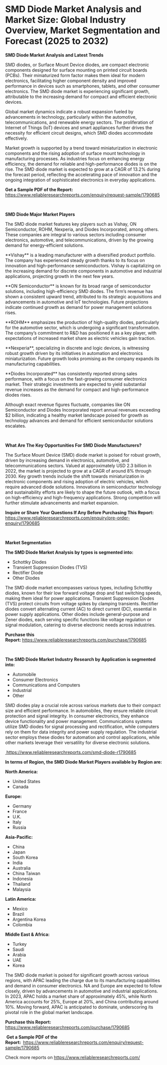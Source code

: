<p><h1>SMD Diode Market Analysis and Market Size: Global Industry Overview, Market Segmentation and Forecast (2025 to 2032)</h1></p><p><strong>SMD Diode Market Analysis and Latest Trends</strong></p>
<p><p>SMD diodes, or Surface Mount Device diodes, are compact electronic components designed for surface mounting on printed circuit boards (PCBs). Their miniaturized form factor makes them ideal for modern electronics, facilitating higher component density and improved performance in devices such as smartphones, tablets, and other consumer electronics. The SMD diode market is experiencing significant growth, attributable to the increasing demand for compact and efficient electronic devices. </p><p>Global market dynamics indicate a robust expansion fueled by advancements in technology, particularly within the automotive, telecommunications, and renewable energy sectors. The proliferation of Internet of Things (IoT) devices and smart appliances further drives the necessity for efficient circuit designs, which SMD diodes accommodate effectively. </p><p>Market growth is supported by a trend toward miniaturization in electronic components and the rising adoption of surface mount technology in manufacturing processes. As industries focus on enhancing energy efficiency, the demand for reliable and high-performance diodes is on the rise. The SMD diode market is expected to grow at a CAGR of 13.2% during the forecast period, reflecting the accelerating pace of innovation and the ongoing integration of sophisticated electronics in everyday applications.</p></p>
<p><strong>Get a Sample PDF of the Report:&nbsp;</strong> <a href="https://www.reliableresearchreports.com/enquiry/request-sample/1790685?utm_campaign=2009&utm_medium=2&utm_source=Github&utm_content=ia&utm_term=11022025&utm_id=smd-diode">https://www.reliableresearchreports.com/enquiry/request-sample/1790685</a></p>
<p>&nbsp;</p>
<p><strong>SMD Diode Major Market Players</strong></p>
<p><p>The SMD diode market features key players such as Vishay, ON Semiconductor, ROHM, Nexperia, and Diodes Incorporated, among others. These companies are integral to various sectors including consumer electronics, automotive, and telecommunications, driven by the growing demand for energy-efficient solutions.</p><p>**Vishay** is a leading manufacturer with a diversified product portfolio. The company has experienced steady growth thanks to its focus on innovation and high-performance semiconductors. Vishay is capitalizing on the increasing demand for discrete components in automotive and industrial applications, projecting growth in the next few years.</p><p>**ON Semiconductor** is known for its broad range of semiconductor solutions, including high-efficiency SMD diodes. The firm’s revenue has shown a consistent upward trend, attributed to its strategic acquisitions and advancements in automotive and IoT technologies. Future projections indicate continued growth as demand for power management solutions rises.</p><p>**ROHM** emphasizes the production of high-quality diodes, particularly for the automotive sector, which is undergoing a significant transformation. The company’s commitment to R&D has positioned it as a key player, with expectations of increased market share as electric vehicles gain traction.</p><p>**Nexperia**, specializing in discrete and logic devices, is witnessing robust growth driven by its initiatives in automation and electronics miniaturization. Future growth looks promising as the company expands its manufacturing capabilities.</p><p>**Diodes Incorporated** has consistently reported strong sales performance, with a focus on the fast-growing consumer electronics market. Their strategic investments are expected to yield substantial revenue increases as the demand for compact and high-performance diodes rises.</p><p>Although exact revenue figures fluctuate, companies like ON Semiconductor and Diodes Incorporated report annual revenues exceeding $2 billion, indicating a healthy market landscape poised for growth as technology advances and demand for efficient semiconductor solutions escalates.</p></p>
<p>&nbsp;</p>
<p><strong>What Are The Key Opportunities For SMD Diode Manufacturers?</strong></p>
<p><p>The Surface Mount Device (SMD) diode market is poised for robust growth, driven by increasing demand in electronics, automotive, and telecommunications sectors. Valued at approximately USD 2.3 billion in 2022, the market is projected to grow at a CAGR of around 8% through 2030. Key growth trends include the shift towards miniaturization in electronic components and rising adoption of electric vehicles, which require advanced diode solutions. Innovations in semiconductor technology and sustainability efforts are likely to shape the future outlook, with a focus on high-efficiency and high-frequency applications. Strong competition will further stimulate advancements and market expansion.</p></p>
<p><strong>Inquire or Share Your Questions If Any Before Purchasing This Report:</strong> <a href="https://www.reliableresearchreports.com/enquiry/pre-order-enquiry/1790685?utm_campaign=2009&utm_medium=2&utm_source=Github&utm_content=ia&utm_term=11022025&utm_id=smd-diode">https://www.reliableresearchreports.com/enquiry/pre-order-enquiry/1790685</a></p>
<p>&nbsp;</p>
<p><strong>Market Segmentation</strong></p>
<p><strong>The SMD Diode Market Analysis by types is segmented into:</strong></p>
<p><ul><li>Schottky Diodes</li><li>Transient Suppression Diodes (TVS)</li><li>Rectifier Diode</li><li>Other Diodes</li></ul></p>
<p><p>The SMD diode market encompasses various types, including Schottky diodes, known for their low forward voltage drop and fast switching speeds, making them ideal for power applications. Transient Suppression Diodes (TVS) protect circuits from voltage spikes by clamping transients. Rectifier diodes convert alternating current (AC) to direct current (DC), essential in power supply applications. Other diodes include general-purpose and Zener diodes, each serving specific functions like voltage regulation or signal modulation, catering to diverse electronic needs across industries.</p></p>
<p><strong>Purchase this Report:&nbsp;</strong><a href="https://www.reliableresearchreports.com/purchase/1790685?utm_campaign=2009&utm_medium=2&utm_source=Github&utm_content=ia&utm_term=11022025&utm_id=smd-diode">https://www.reliableresearchreports.com/purchase/1790685</a></p>
<p>&nbsp;</p>
<p><strong>The SMD Diode Market Industry Research by Application is segmented into:</strong></p>
<p><ul><li>Automobile</li><li>Consumer Electronics</li><li>Communications and Computers</li><li>Industrial</li><li>Other</li></ul></p>
<p><p>SMD diodes play a crucial role across various markets due to their compact size and efficient performance. In automobiles, they ensure reliable circuit protection and signal integrity. In consumer electronics, they enhance device functionality and power management. Communications systems utilize SMD diodes for signal processing and rectification, while computers rely on them for data integrity and power supply regulation. The industrial sector employs these diodes for automation and control applications, while other markets leverage their versatility for diverse electronic solutions.</p></p>
<p><a href="https://www.reliableresearchreports.com/smd-diode-r1790685?utm_campaign=2009&utm_medium=2&utm_source=Github&utm_content=ia&utm_term=11022025&utm_id=smd-diode">&nbsp;https://www.reliableresearchreports.com/smd-diode-r1790685</a></p>
<p><strong>In terms of Region, the SMD Diode Market Players available by Region are:</strong></p>
<p>
    <p> <strong> North America: </strong>
        <ul>
            <li>United States</li>
            <li>Canada</li>
        </ul>
        </p> 
    <p> <strong> Europe: </strong>
        <ul>
            <li>Germany</li>
            <li>France</li>
            <li>U.K.</li>
            <li>Italy</li>
            <li>Russia</li>
        </ul>
        </p> 
    <p> <strong> Asia-Pacific: </strong>
        <ul>
            <li>China</li>
            <li>Japan</li>
            <li>South Korea</li>
            <li>India</li>
            <li>Australia</li>
            <li>China Taiwan</li>
            <li>Indonesia</li>
            <li>Thailand</li>
            <li>Malaysia</li>
        </ul>
        </p> 
    <p> <strong> Latin America: </strong>
        <ul>
            <li>Mexico</li>
            <li>Brazil</li>
            <li>Argentina Korea</li>
            <li>Colombia</li>
        </ul>
        </p> 
    <p> <strong> Middle East & Africa: </strong>
        <ul>
            <li>Turkey</li>
            <li>Saudi</li>
            <li>Arabia</li>
            <li>UAE</li>
            <li>Korea</li>
        </ul>
    </p>
    </p>
<p><p>The SMD diode market is poised for significant growth across various regions, with APAC leading the charge due to its manufacturing capabilities and demand in consumer electronics. NA and Europe are expected to follow closely, driven by advancements in automotive and industrial applications. In 2023, APAC holds a market share of approximately 45%, while North America accounts for 25%, Europe at 20%, and China contributing around 10%. Moving forward, APAC is anticipated to dominate, underscoring its pivotal role in the global market landscape.</p></p>
<p><strong>Purchase this Report: </strong><a href="https://www.reliableresearchreports.com/purchase/1790685?utm_campaign=2009&utm_medium=2&utm_source=Github&utm_content=ia&utm_term=11022025&utm_id=smd-diode">https://www.reliableresearchreports.com/purchase/1790685</a></p>
<p>&nbsp;<strong>Get a Sample PDF of the Report:&nbsp;&nbsp;</strong><a href="https://www.reliableresearchreports.com/enquiry/request-sample/1790685?utm_campaign=2009&utm_medium=2&utm_source=Github&utm_content=ia&utm_term=11022025&utm_id=smd-diode">https://www.reliableresearchreports.com/enquiry/request-sample/1790685</a></p>
<p><strong></strong></p>
<p>Check more reports on <a href="https://www.reliableresearchreports.com/?utm_campaign=2009&utm_medium=2&utm_source=Github&utm_content=ia&utm_term=11022025&utm_id=smd-diode">https://www.reliableresearchreports.com/</a></p>